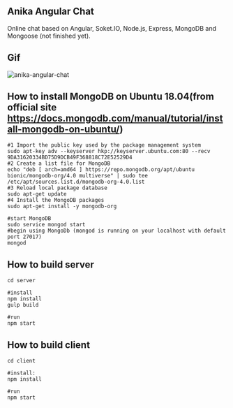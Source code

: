 ## Anika Angular Chat
Online chat based on Angular, Soket.IO, Node.js, Express, MongoDB and Mongoose (not finished yet).

## Gif
![anika-angular-chat](https://user-images.githubusercontent.com/33197158/52374951-358de300-2a67-11e9-974d-3d847a64086e.gif)

## How to install MongoDB on Ubuntu 18.04(from official site https://docs.mongodb.com/manual/tutorial/install-mongodb-on-ubuntu/)

```
#1 Import the public key used by the package management system
sudo apt-key adv --keyserver hkp://keyserver.ubuntu.com:80 --recv 9DA31620334BD75D9DCB49F368818C72E52529D4
#2 Create a list file for MongoDB
echo "deb [ arch=amd64 ] https://repo.mongodb.org/apt/ubuntu bionic/mongodb-org/4.0 multiverse" | sudo tee /etc/apt/sources.list.d/mongodb-org-4.0.list
#3 Reload local package database
sudo apt-get update
#4 Install the MongoDB packages
sudo apt-get install -y mongodb-org

#start MongoDB
sudo service mongod start
#begin using MongoDb (mongod is running on your localhost with default port 27017)
mongod
```

## How to build server

```
cd server

#install
npm install
gulp build
 
#run
npm start
```

## How to build client

```
cd client

#install:
npm install
 
#run
npm start
```
